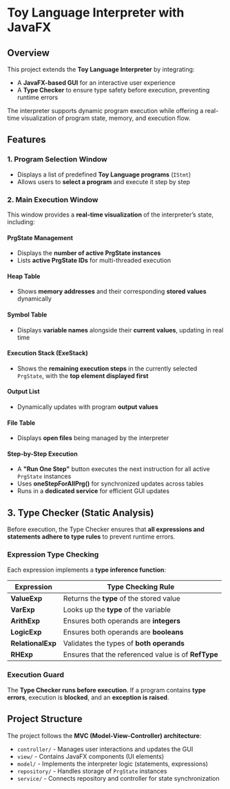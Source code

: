 # Toy Language Interpreter with JavaFX  

## Overview  

This project extends the **Toy Language Interpreter** by integrating:  

- A **JavaFX-based GUI** for an interactive user experience  
- A **Type Checker** to ensure type safety before execution, preventing runtime errors  

The interpreter supports dynamic program execution while offering a real-time visualization of program state, memory, and execution flow.  

## Features  

### 1. Program Selection Window  

- Displays a list of predefined **Toy Language programs** (`IStmt`)  
- Allows users to **select a program** and execute it step by step  

### 2. Main Execution Window  

This window provides a **real-time visualization** of the interpreter’s state, including:  

#### PrgState Management  

- Displays the **number of active PrgState instances**  
- Lists **active PrgState IDs** for multi-threaded execution  

#### Heap Table  

- Shows **memory addresses** and their corresponding **stored values** dynamically  

#### Symbol Table  

- Displays **variable names** alongside their **current values**, updating in real time  

#### Execution Stack (ExeStack)  

- Shows the **remaining execution steps** in the currently selected `PrgState`, with the **top element displayed first**  

#### Output List  

- Dynamically updates with program **output values**  

#### File Table  

- Displays **open files** being managed by the interpreter  

#### Step-by-Step Execution  

- A **"Run One Step"** button executes the next instruction for all active `PrgState` instances  
- Uses **oneStepForAllPrg()** for synchronized updates across tables  
- Runs in a **dedicated service** for efficient GUI updates  

## 3. Type Checker (Static Analysis)  

Before execution, the Type Checker ensures that **all expressions and statements adhere to type rules** to prevent runtime errors.  

### Expression Type Checking  

Each expression implements a **type inference function**:  

| Expression        | Type Checking Rule |
|------------------|------------------|
| **ValueExp**     | Returns the **type** of the stored value |
| **VarExp**       | Looks up the **type** of the variable |
| **ArithExp**     | Ensures both operands are **integers** |
| **LogicExp**     | Ensures both operands are **booleans** |
| **RelationalExp** | Validates the types of **both operands** |
| **RHExp**        | Ensures that the referenced value is of **RefType** |

### Execution Guard  

The **Type Checker runs before execution**. If a program contains **type errors**, execution is **blocked**, and an **exception is raised**.  

## Project Structure  

The project follows the **MVC (Model-View-Controller) architecture**:  

- `controller/` - Manages user interactions and updates the GUI  
- `view/` - Contains JavaFX components (UI elements)  
- `model/` - Implements the interpreter logic (statements, expressions)  
- `repository/` - Handles storage of `PrgState` instances  
- `service/` - Connects repository and controller for state synchronization  

